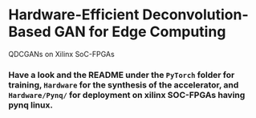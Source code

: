 # Hardware-Efficient Deconvolution-Based GAN for Edge Computing
QDCGANs on Xilinx SoC-FPGAs

### Have a look and the README under the `PyTorch` folder for training, `Hardware` for the synthesis of the accelerator, and `Hardware/Pynq/` for deployment on xilinx SOC-FPGAs having pynq linux.
